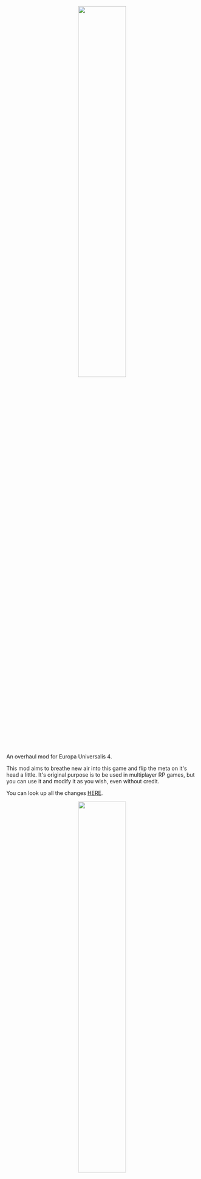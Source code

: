 <p align="center">
<img src="https://i.imgur.com/fPT9tvI.png" height=50% width=50%>

 An overhaul mod for Europa Universalis 4.

 This mod aims to breathe new air into this game and flip the meta on it's head a little. It's original purpose is to be used in multiplayer RP games, but you can use it and modify it as you wish, even without credit.

 You can look up all the changes <a href="https://github.com/xnrado/conventu-amicorum/blob/main/CHANGELOG.md">HERE</a>.

<p align="center">
<img src="https://i.imgur.com/j7ZGCLW.png" height=50% width=50%>

    <p align="center">
 Most of the code is taken from other mods:
    <p align="center">
<a href="https://steamcommunity.com/workshop/filedetails/?id=1626860092">Expanded Mod Family</a>
    <p align="center">
<a href="https://steamcommunity.com/sharedfiles/filedetails/?id=2895913903">Road to 1836</a>
    <p align="center">
<a href="https://steamcommunity.com/sharedfiles/filedetails/?id=2805088800">Disaster: Eclipse of Empires</a>
    <p align="center">
<a href="https://steamcommunity.com/sharedfiles/filedetails/?id=1562888561">Colony Merging</a>

    <p align="center">
<img src="https://i.imgur.com/w7TV91I.png" height=50% width=50%>

    <p align="center">
<a href="https://github.com/xnrado/grim-europa">Grim Europa</a>
    <p align="center">
<a href="https://github.com/xnrado/conventu-amicorum">Conventu Amicorum</a>
